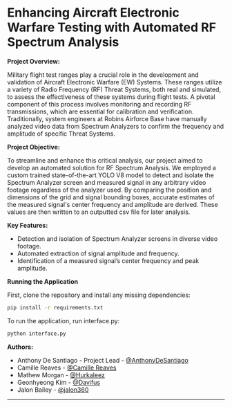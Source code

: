 # Enhancing Aircraft Electronic Warfare Testing with Automated RF Spectrum Analysis

**Project Overview:**

Military flight test ranges play a crucial role in the development and validation of Aircraft Electronic Warfare (EW) Systems. These ranges utilize a variety of Radio Frequency (RF) Threat Systems, both real and simulated, to assess the effectiveness of these systems during flight tests. A pivotal component of this process involves monitoring and recording RF transmissions, which are essential for calibration and verification. Traditionally, system engineers at Robins Airforce Base have manually analyzed video data from Spectrum Analyzers to confirm the frequency and amplitude of specific Threat Systems.

**Project Objective:**

To streamline and enhance this critical analysis, our project aimed to develop an automated solution for RF Spectrum Analysis. We employed a custom trained state-of-the-art YOLO V8 model to detect and isolate the Spectrum Analyzer screen and measured signal in any arbitrary video footage regardless of the analyzer used. By comparing the position and dimensions of the grid and signal bounding boxes, accurate estimates of the measured signal's center frequency and amplitude are derived. These values are then written to an outputted csv file for later analysis.

**Key Features:**

- Detection and isolation of Spectrum Analyzer screens in diverse video footage.
- Automated extraction of signal amplitude and frequency.
- Identification of a measured signal’s center frequency and peak amplitude.

**Running the Application**

First, clone the repository and install any missing dependencies:
```bash
pip install -r requirements.txt
```
To run the application, run interface.py:
```bash
python interface.py
```

**Authors:**

- Anthony De Santiago - Project Lead - [@AnthonyDeSantiago](https://github.com/AnthonyDeSantiago)
- Camille Reaves - [@Camille Reaves](https://github.com/camillereaves)
- Mathew Morgan - [@Hurkaleez](https://github.com/Hurkaleez)
- Geonhyeong Kim - [@Davifus](https://github.com/Davifus)
- Jalon Bailey - [@jalon360](https://github.com/jalon360)

---
